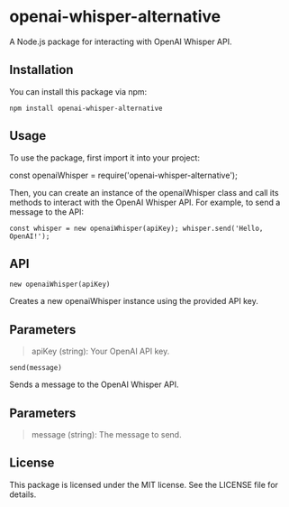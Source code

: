 # openai-whisper-alternative
A Node.js package for interacting with OpenAI Whisper API.

## Installation
You can install this package via npm:

`` npm install openai-whisper-alternative ``


## Usage
To use the package, first import it into your project:

const openaiWhisper = require('openai-whisper-alternative');

Then, you can create an instance of the openaiWhisper class and call its methods to interact with the OpenAI Whisper API. For example, to send a message to the API:

`` const whisper = new openaiWhisper(apiKey);
whisper.send('Hello, OpenAI!'); ``

## API
`` new openaiWhisper(apiKey) ``

Creates a new openaiWhisper instance using the provided API key.

## Parameters
> apiKey (string): Your OpenAI API key.

`` send(message) ``

Sends a message to the OpenAI Whisper API.

## Parameters
> message (string): The message to send.

## License
This package is licensed under the MIT license. See the LICENSE file for details.
